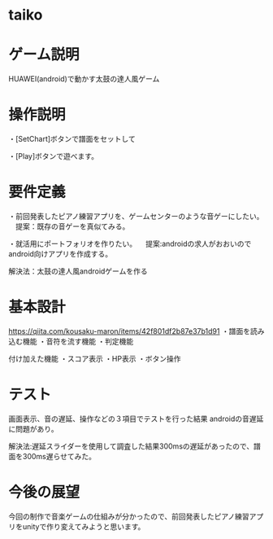 # taiko

# ゲーム説明
HUAWEI(android)で動かす太鼓の達人風ゲーム

# 操作説明

・[SetChart]ボタンで譜面をセットして

・[Play]ボタンで遊べます。


# 要件定義

・前回発表したピアノ練習アプリを、ゲームセンターのような音ゲーにしたい。
　提案：既存の音ゲーを真似てみる。
 
 ・就活用にポートフォリオを作りたい。
　提案:androidの求人がおおいのでandroid向けアプリを作成する。
 
 解決法：太鼓の達人風androidゲームを作る
 
 
 # 基本設計
 https://qiita.com/kousaku-maron/items/42f801df2b87e37b1d91
 ・譜面を読み込む機能
 ・音符を流す機能
 ・判定機能
 
 付け加えた機能
 ・スコア表示
 ・HP表示
 ・ボタン操作
 
 
 # テスト
 画面表示、音の遅延、操作などの３項目でテストを行った結果
 androidの音遅延に問題があり。
 
 解決法:遅延スライダーを使用して調査した結果300msの遅延があったので、譜面を300ms遅らせてみた。
 
 # 今後の展望
 今回の制作で音楽ゲームの仕組みが分かったので、前回発表したピアノ練習アプリをunityで作り変えてみようと思います。
 
 
 

